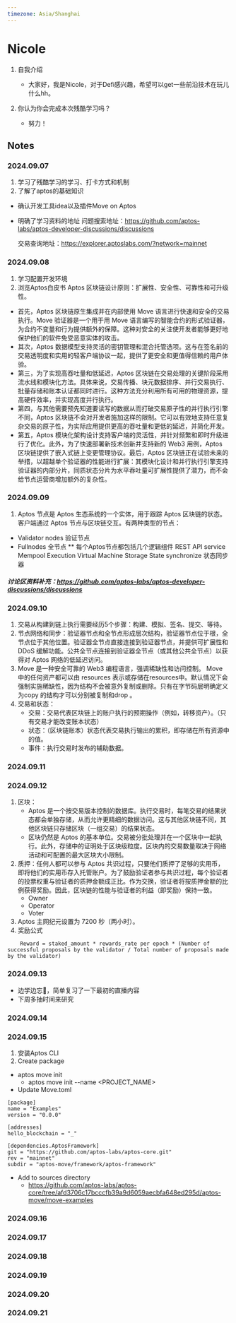 ```yaml
---
timezone: Asia/Shanghai
---
```


# Nicole

1. 自我介绍
   * 大家好，我是Nicole，对于Defi感兴趣，希望可以get一些前沿技术在玩儿什么hh。
   
3. 你认为你会完成本次残酷学习吗？
   * 努力！

## Notes

<!-- Content_START -->

### 2024.09.07

1. 学习了残酷学习的学习、打卡方式和机制
2. 了解了aptos的基础知识
* 确认开发工具idea以及插件Move on Aptos
* 明确了学习资料的地址
  问题搜索地址：https://github.com/aptos-labs/aptos-developer-discussions/discussions
  
  交易查询地址：https://explorer.aptoslabs.com/?network=mainnet

### 2024.09.08

1. 学习配置开发环境
2. 浏览Aptos白皮书
    Aptos 区块链设计原则：扩展性、安全性、可靠性和可升级性。
  * 首先，Aptos 区块链原生集成并在内部使用 Move 语言进行快速和安全的交易执行。Move 验证器是一个用于用 Move 语言编写的智能合约的形式验证器，为合约不变量和行为提供额外的保障。这种对安全的关注使开发者能够更好地保护他们的软件免受恶意实体的攻击。
  * 其次，Aptos 数据模型支持灵活的密钥管理和混合托管选项。这与在签名前的交易透明度和实用的轻客户端协议一起，提供了更安全和更值得信赖的用户体验。
  * 第三，为了实现高吞吐量和低延迟，Aptos 区块链在交易处理的关键阶段采用流水线和模块化方法。具体来说，交易传播、块元数据排序、并行交易执行、批量存储和账本认证都同时进行。这种方法充分利用所有可用的物理资源，提高硬件效率，并实现高度并行执行。
  * 第四，与其他需要预先知道要读写的数据从而打破交易原子性的并行执行引擎不同，Aptos 区块链不会对开发者施加这样的限制。它可以有效地支持任意复杂交易的原子性，为实际应用提供更高的吞吐量和更低的延迟，并简化开发。
  * 第五，Aptos 模块化架构设计支持客户端的灵活性，并针对频繁和即时升级进行了优化。此外，为了快速部署新技术创新并支持新的 Web3 用例，Aptos 区块链提供了嵌入式链上变更管理协议。最后，Aptos 区块链正在试验未来的举措，以超越单个验证器的性能进行扩展：其模块化设计和并行执行引擎支持验证器的内部分片，同质状态分片为水平吞吐量可扩展性提供了潜力，而不会给节点运营商增加额外的复杂性。
   
### 2024.09.09

1. Aptos 节点是 Aptos 生态系统的一个实体，用于跟踪 Aptos 区块链的状态。客户端通过 Aptos 节点与区块链交互。有两种类型的节点：
* Validator nodes 验证节点
* Fullnodes 全节点
** 每个Aptos节点都包括几个逻辑组件
  REST API service
  Mempool
  Execution
  Virtual Machine
  Storage
  State synchronize 状态同步器
##### 讨论区资料补充：https://github.com/aptos-labs/aptos-developer-discussions/discussions

### 2024.09.10

1. 交易从构建到链上执行需要经历5个步骤：构建、模拟、签名、提交、等待。
2. 节点网络和同步：验证器节点和全节点形成层次结构，验证器节点位于根，全节点位于其他位置。验证器全节点直接连接到验证器节点，并提供可扩展性和 DDoS 缓解功能。公共全节点连接到验证器全节点（或其他公共全节点）以获得对 Aptos 网络的低延迟访问。
3. Move 是一种安全可靠的 Web3 编程语言，强调稀缺性和访问控制。 Move 中的任何资产都可以由 resources 表示或存储在resources中。默认情况下会强制实施稀缺性，因为结构不会被意外复制或删除。只有在字节码层明确定义为copy 的结构才可以分别被复制和drop 。
4. 交易和状态：
   * 交易：交易代表区块链上的账户执行的预期操作（例如，转移资产）。（只有交易才能改变账本状态）
   * 状态：（区块链账本）状态代表交易执行输出的累积，即存储在所有资源中的值。
   * 事件：执行交易时发布的辅助数据。


### 2024.09.11

### 2024.09.12
1. 区块：
   - Aptos 是一个按交易版本控制的数据库。执行交易时，每笔交易的结果状态都会单独存储，从而允许更精细的数据访问。这与其他区块链不同，其他区块链只存储区块（一组交易）的结果状态。
   - 区块仍然是 Aptos 的基本单位。交易被分批处理并在一个区块中一起执行。此外，存储中的证明处于区块级粒度。区块内的交易数量取决于网络活动和可配置的最大区块大小限制。
2. 质押：任何人都可以参与 Aptos 共识过程，只要他们质押了足够的实用币，即将他们的实用币存入托管账户。为了鼓励验证者参与共识过程，每个验证者的投票权重与验证者的质押金额成正比。作为交换，验证者将按质押金额的比例获得奖励。因此，区块链的性能与验证者的利益（即奖励）保持一致。
   - Owner
   - Operator
   - Voter
4. Aptos 主网纪元设置为 7200 秒（两小时）。
5. 奖励公式
```text
    Reward = staked_amount * rewards_rate per epoch * (Number of successful proposals by the validator / Total number of proposals made by the validator) 
```
### 2024.09.13
- 边学边忘🤦，简单复习了一下最初的直播内容
- 下周多抽时间来研究

### 2024.09.14

### 2024.09.15
1. 安装Aptos CLI
2. Create package
 - aptos move init
   - aptos move init --name <PROJECT_NAME>
 - Update Move.toml
```
[package]
name = "Examples"
version = "0.0.0"
 
[addresses]
hello_blockchain = "_"
 
[dependencies.AptosFramework]
git = "https://github.com/aptos-labs/aptos-core.git"
rev = "mainnet"
subdir = "aptos-move/framework/aptos-framework"
```
 - Add to sources directory
   - https://github.com/aptos-labs/aptos-core/tree/afd3706c17bcccfb39a9d6059aecbfa648ed295d/aptos-move/move-examples

### 2024.09.16

### 2024.09.17

### 2024.09.18

### 2024.09.19

### 2024.09.20

### 2024.09.21

<!-- Content_END -->
